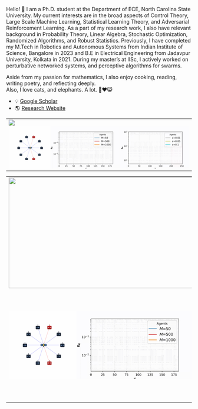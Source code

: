 Hello! 🍁
I am a Ph.D. student at the Department of ECE, North Carolina State University. My current interests are in the broad aspects of Control Theory, Large Scale Machine Learning, Statistical Learning Theory, and Adversarial Reinforcement Learning. As a part of my research work, I also have relevant background in Probability Theory, Linear Algebra, Stochastic Optimization, Randomized Algorithms, and Robust Statistics. Previously, I have completed my M.Tech in Robotics and Autonomous Systems from Indian Institute of Science, Bangalore in 2023 and B.E in Electrical Engineering from Jadavpur University, Kolkata in 2021. During my master’s at IISc, I actively worked on perturbative networked systems, and perceptive algorithms for swarms.

Aside from my passion for mathematics, I also enjoy cooking, reading, writing poetry, and reflecting deeply.<br/>
Also, I love cats, and elephants. A lot. 🐘❤️😸

- 💡 [Google Scholar](https://scholar.google.com/citations?user=tpNoQ3AAAAAJ&hl=en)
- 🌎 [Research Website](https://smaity1729rl.wordpress.ncsu.edu/)
<!---
sreejeetm1729/sreejeetm1729 is a ✨ special ✨ repository because its `README.md` (this file) appears on your GitHub profile.
You can click the Preview link to take a look at your changes.
--->
<table>
<tr>
  <td>
    <img src="https://github.com/sreejeetm1729/Q-Learning-over-Static-and-Time-Varying-Networks/blob/main/Figures/combined_network_error.gif" style="width:800px">
    <img src="https://github.com/sreejeetm1729/Robust-Federated-Q-Learning-with-Almost-No-communication/blob/main/Figures%20Robust%20Fed-Q/Robust%20Fed-Q%20Animation.gif" style="width:800px">
 </td>  
</tr>

<table>
<tr>
  <td>
    <img src="https://github.com/sreejeetm1729/Q-Learning-over-Static-and-Time-Varying-Networks/blob/main/Figures/combined_network_error.gif" style="width:800px; height:300px; object-fit:contain;">
    <img src="https://github.com/sreejeetm1729/Robust-Federated-Q-Learning-with-Almost-No-communication/blob/main/Figures%20Robust%20Fed-Q/Robust%20Fed-Q%20Animation.gif" style="width:900px; height:300px; object-fit:contain;">
  </td>  
</tr>
</table>
